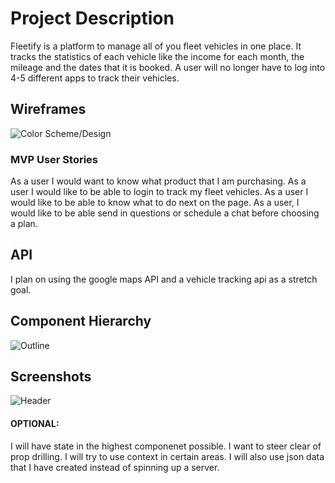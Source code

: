 # Project Description

Fleetify is a platform to manage all of you fleet vehicles in one place. It tracks the statistics of each vehicle like the income for each month, the mileage and the dates that it is booked. A user will no longer have to log into 4-5 different apps to track their vehicles.

## Wireframes

![Color Scheme/Design](https://i.ibb.co/GcJ7Dhd/Untitled-Diagram-drawio-1.png)

### MVP User Stories

As a user I would want to know what product that I am purchasing. As a user I would like to be able to login to track my fleet vehicles. As a user I would like to be able to know what to do next on the page. As a user, I would like to be able send in questions or schedule a chat before choosing a plan.

## API

I plan on using the google maps API and a vehicle tracking api as a stretch goal.

## Component Hierarchy

![Outline](https://i.ibb.co/1vrn8gx/Untitled-Diagram-drawio.png)

## Screenshots

![Header](https://i.ibb.co/gDH3rRV/Screen-Shot-2022-03-16-at-6-56-42-AM.png)

#### OPTIONAL:

I will have state in the highest componenet possible. I want to steer clear of prop drilling. I will try to use context in certain areas. I will also use json data that I have created instead of spinning up a server.
